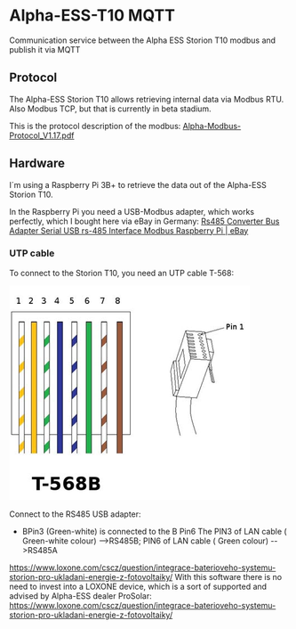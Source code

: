 # Alpha-ESS-T10 MQTT

Communication service between the Alpha ESS Storion T10 modbus and publish it via MQTT

## Protocol

The Alpha-ESS Storion T10 allows retrieving internal data via Modbus RTU. Also Modbus TCP, but that is currently in beta stadium.

This is the protocol description of the modbus: [Alpha-Modbus-Protocol_V1.17.pdf](https://github.com/wooni005/alpha-ess-modbus_mqtt/blob/main/Alpha-Modbus-Protocol_V1.17.pdf)

## Hardware

I´m using a Raspberry Pi 3B+ to retrieve the data out of the Alpha-ESS Storion T10.

In the Raspberry Pi you need a USB-Modbus adapter, which works perfectly, which I bought here via eBay in Germany: [Rs485 Converter Bus Adapter Serial USB rs-485 Interface Modbus Raspberry Pi | eBay](https://www.ebay.com/itm/RS485-Konverter-Bus-Adapter-Seriell-USB-RS-485-Schnittstelle-Modbus-Raspberry-Pi/252784174363)

### UTP cable

To connect to the Storion T10, you need an UTP cable T-568:

![](https://github.com/wooni005/alpha-ess-modbus_mqtt/blob/main/UTP-T-586B.png)



Connect to the RS485 USB adapter:

* BPin3 (Green-white) is connected to the B
  Pin6 The PIN3 of LAN cable ( Green-white colour)
  -->RS485B; PIN6 of LAN cable ( Green colour) -->RS485A

https://www.loxone.com/cscz/question/integrace-baterioveho-systemu-storion-pro-ukladani-energie-z-fotovoltaiky/
With this software there is no need to invest into a LOXONE device, which is a sort of supported and advised by Alpha-ESS dealer ProSolar: https://www.loxone.com/cscz/question/integrace-baterioveho-systemu-storion-pro-ukladani-energie-z-fotovoltaiky/